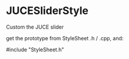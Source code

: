 # JUCESliderStyle

Custom the JUCE slider

get the prototype from StyleSheet .h / .cpp, and:

  #include "StyleSheet.h"
